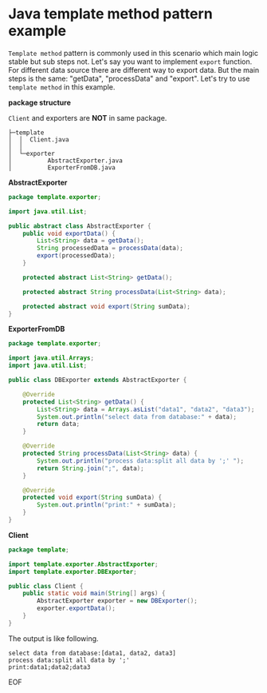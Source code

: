 # Java template method pattern example
`Template method` pattern is commonly used in this scenario which main logic stable but sub steps not. Let's say you want
to implement `export` function. For different data source there are different way to export data. But the main steps is the
same: "getData", "processData" and "export". Let's try to use `template method` in this example.

**package structure**

`Client` and exporters are **NOT** in same package. 
```
├─template
│  │  Client.java
│  │
│  └─exporter
│          AbstractExporter.java
│          ExporterFromDB.java
```

**AbstractExporter**
```java
package template.exporter;

import java.util.List;

public abstract class AbstractExporter {
    public void exportData() {
        List<String> data = getData();
        String processedData = processData(data);
        export(processedData);
    }

    protected abstract List<String> getData();

    protected abstract String processData(List<String> data);

    protected abstract void export(String sumData);
}
```

**ExporterFromDB**
```java
package template.exporter;

import java.util.Arrays;
import java.util.List;

public class DBExporter extends AbstractExporter {

    @Override
    protected List<String> getData() {
        List<String> data = Arrays.asList("data1", "data2", "data3");
        System.out.println("select data from database:" + data);
        return data;
    }

    @Override
    protected String processData(List<String> data) {
        System.out.println("process data:split all data by ';' ");
        return String.join(";", data);
    }

    @Override
    protected void export(String sumData) {
        System.out.println("print:" + sumData);
    }
}
```

**Client**
```java
package template;

import template.exporter.AbstractExporter;
import template.exporter.DBExporter;

public class Client {
    public static void main(String[] args) {
        AbstractExporter exporter = new DBExporter();
        exporter.exportData();
    }
}
```

The output is like following.
```
select data from database:[data1, data2, data3]
process data:split all data by ';' 
print:data1;data2;data3
```

EOF